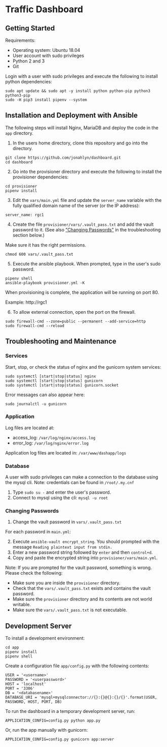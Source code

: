 # Traffic Dashboard


## Getting Started

Requirements:
- Operating system: Ubuntu 18.04
- User account with sudo privileges
- Python 2 and 3
- Git

Login with a user with sudo privileges and execute the following to install python dependencies:

```
sudo apt update && sudo apt -y install python python-pip python3 python3-pip
sudo -H pip3 install pipenv --system
```


## Installation and Deployment with Ansible

The following steps will install Nginx, MariaDB and deploy the code in the `app` directory.

1. In the users home directory, clone this repository and go into the directory.

```
git clone https://github.com/jonahlyn/dashboard.git
cd dashboard
```

2. Go into the provisioner directory and execute the following to install the provisioner dependencies:

```
cd provisioner
pipenv install
```

3. Edit the `vars/main.yml` file and update the `server_name` variable with the fully qualified domain name of the server (or the IP address):

```
server_name: rgc1
```

4. Create the file `provisioner/vars/.vault_pass.txt` and add the vault password to it. (See also ["Changing Passwords"](#changing-passwords) in the troubleshooting section below.)

Make sure it has the right permissions.

```
chmod 600 vars/.vault_pass.txt
```

5. Execute the ansible playbook. When prompted, type in the user's sudo password. 

```
pipenv shell
ansible-playbook provisioner.yml -K
```

When provisioning is complete, the application will be running on port 80.

Example: http://rgc1


6. To allow external connection, open the port on the firewall.

```
sudo firewall-cmd --zone=public --permanent --add-service=http
sudo firewall-cmd --reload
```


## Troubleshooting and Maintenance

### Services

Start, stop, or check the status of nginx and the gunicorn system services:

```
sudo systemctl [start|stop|status] nginx
sudo systemctl [start|stop|status] gunicorn
sudo systemctl [start|stop|status] gunicorn.socket
```

Error messages can also appear here:

```
sudo journalctl -u gunicorn
```


### Application

Log files are located at:
  - access_log: `/var/log/nginx/access.log`
  - error_log: `/var/log/nginx/error.log`

Application log files are located in: `/var/www/dashapp/logs`


### Database

A user with sudo privileges can make a connection to the database using the mysql cli. Note: credentials can be found in `/root/.my.cnf`

1. Type `sudo su -` and enter the user's password.
2. Connect to mysql using the cli: `mysql -u root`


### Changing Passwords

1. Change the vault password in `vars/.vault_pass.txt`

For each password in `main.yml`:

2. Execute `ansible-vault encrypt_string`. You should prompted with the message `Reading plaintext input from stdin.`
3. Enter a new password string followed by `enter` and then `control+d`.
3. Copy and paste the encrypted string into `provisioner/vars/main.yml`.

Note: If you are prompted for the vault password, something is wrong. Please check the following:

- Make sure you are inside the `provisioner` directory.
- Check that the `vars/.vault_pass.txt` exists and contains the vault password.
- Make sure the `provisioner` directory and its contents are not world writable.
- Make sure the `vars/.vault_pass.txt` is not executable.



## Development Server

To install a development environment:

```
cd app
pipenv install
pipenv shell
```


Create a configuration file `app/config.py` with the following contents:

```
USER = '<username>'
PASSWORD = '<userpassword>'
HOST = 'localhost'
PORT = '3306'
DB = '<databasename>'
DATABASE_URI = 'mysql+mysqlconnector://{}:{}@{}:{}/{}'.format(USER, PASSWORD, HOST, PORT, DB)
```


To run the dashboard in a temporary development server, run:

```
APPLICATION_CONFIG=config.py python app.py
```


Or, run the app manually with gunicorn:

```
APPLICATION_CONFIG=config.py gunicorn app:server
```

